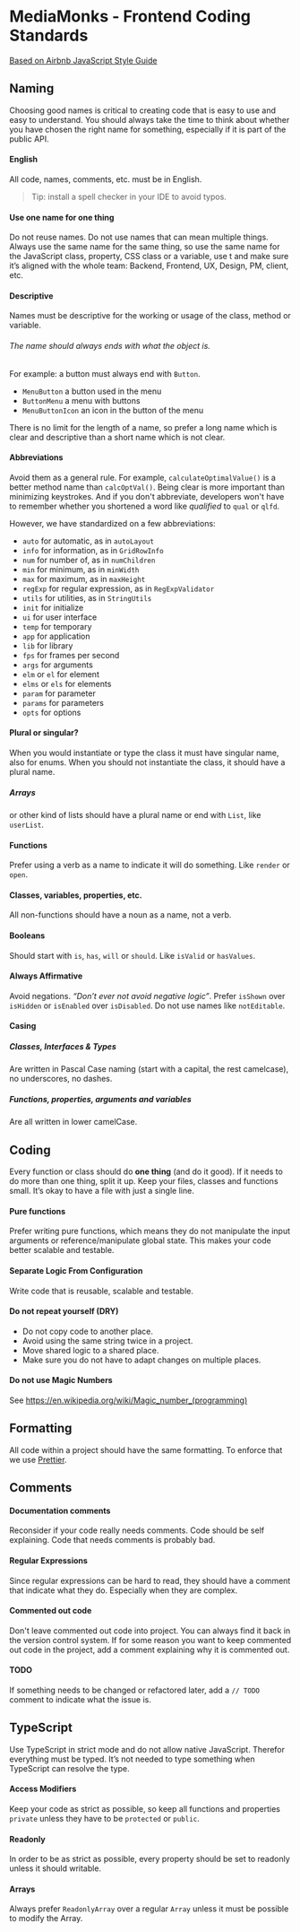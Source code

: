 # MediaMonks - Frontend Coding Standards

[Based on Airbnb JavaScript Style Guide](https://github.com/airbnb/javascript/)

## Naming
Choosing good names is critical to creating code that is easy to use and easy to understand. You should always take the time to think about whether you have chosen the right name for something, especially if it is part of the public API.

#### English
All code, names, comments, etc. must be in English.
> Tip: install a spell checker in your IDE to avoid typos.

#### Use one name for one thing
Do not reuse names. Do not use names that can mean multiple things. Always use the same name for the same thing, so use the same name for the JavaScript class, property, CSS class or a variable, use t
 and make sure it’s aligned with the whole team: Backend, Frontend, UX, Design, PM, client, etc.

#### Descriptive
Names must be descriptive for the working or usage of the class, method or variable.

###### The name should always ends with what the object is.
For example: a button must always end with `Button`.
 * `MenuButton` a button used in the menu
 * `ButtonMenu` a menu with buttons
 * `MenuButtonIcon` an icon in the button of the menu
 
There is no limit for the length of a name, so prefer a long name which is clear and descriptive than a short name which is not clear.

#### Abbreviations
Avoid them as a general rule. For example, `calculateOptimalValue()` is a better method name than `calcOptVal()`. Being clear is more important than minimizing keystrokes. And if you don't abbreviate, developers won't have to remember whether you shortened a word like _qualified_ to `qual` or `qlfd`.

However, we have standardized on a few abbreviations:
 * `auto` for automatic, as in `autoLayout`
 * `info` for information, as in `GridRowInfo`
 * `num` for number of, as in `numChildren`
 * `min` for minimum, as in `minWidth`
 * `max` for maximum, as in `maxHeight`
 * `regExp` for regular expression, as in `RegExpValidator`
 * `utils` for utilities, as in `StringUtils`
 * `init` for initialize
 * `ui` for user interface
 * `temp` for temporary
 * `app` for application
 * `lib` for library
 * `fps` for frames per second
 * `args` for arguments
 * `elm` or `el` for element
 * `elms` or `els` for elements
 * `param` for parameter
 * `params` for parameters
 * `opts` for options

#### Plural or singular?
When you would instantiate or type the class it must have singular name, also for enums.
When you should not instantiate the class, it should have a plural name.

##### Arrays
or other kind of lists should have a plural name or end with `List`, like `userList`.

#### Functions
Prefer using a verb as a name to indicate it will do something. Like `render` or `open`.

#### Classes, variables, properties, etc.
All non-functions should have a noun as a name, not a verb.

#### Booleans
Should start with `is`, `has`, `will` or `should`. Like `isValid` or `hasValues`.

#### Always Affirmative
Avoid negations. _“Don’t ever not avoid negative logic”_. Prefer `isShown` over `isHidden` or `isEnabled` over `isDisabled`. Do not use names like `notEditable`.

#### Casing

##### Classes, Interfaces & Types
Are written in Pascal Case naming (start with a capital, the rest camelcase), no underscores, no dashes.


##### Functions, properties, arguments and variables
Are all written in lower camelCase. 


## Coding
Every function or class should do **one thing** (and do it good). If it needs to do more than one thing, split it up. Keep your files, classes and functions small. It’s okay to have a file with just a single line.

#### Pure functions
Prefer writing pure functions, which means they do not manipulate the input arguments or reference/manipulate global state. This makes your code better scalable and testable.


#### Separate Logic From Configuration
Write code that is reusable, scalable and testable.


#### Do not repeat yourself (DRY)

* Do not copy code to another place.
* Avoid using the same string twice in a project.
* Move shared logic to a shared place.
* Make sure you do not have to adapt changes on multiple places.

#### Do not use Magic Numbers
See https://en.wikipedia.org/wiki/Magic_number_(programming)

## Formatting
All code within a project should have the same formatting. To enforce that we use [Prettier](https://prettier.io/).

## Comments
#### Documentation comments
Reconsider if your code really needs comments. Code should be self explaining. Code that needs comments is probably bad.

#### Regular Expressions
Since regular expressions can be hard to read, they should have a comment that indicate what they do. Especially when they are complex.

#### Commented out code
Don't leave commented out code into project. You can always find it back in the version control system. If for some reason you want to keep commented out code in the project, add a comment explaining why it is commented out.

#### TODO
If something needs to be changed or refactored later, add a `// TODO ` comment to indicate what the issue is.

## TypeScript
Use TypeScript in strict mode and do not allow native JavaScript. Therefor everything must be typed. It’s not needed to type something when TypeScript can resolve the type.

#### Access Modifiers
Keep your code as strict as possible, so keep all functions and properties `private` unless they have to be `protected` or `public`.

#### Readonly
In order to be as strict as possible, every property should be set to readonly unless it should writable.

#### Arrays
Always prefer `ReadonlyArray` over a regular `Array` unless it must be possible to modify the Array.
